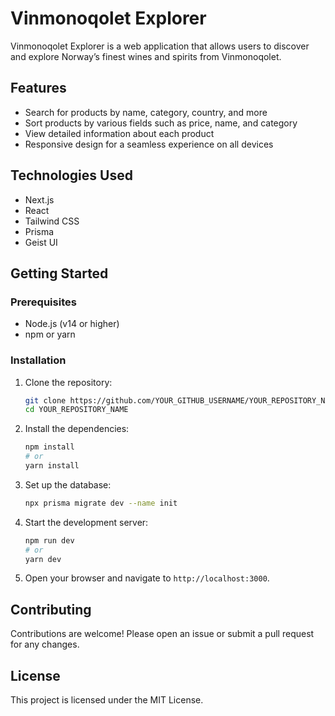 # Vinmonoqolet Explorer

Vinmonoqolet Explorer is a web application that allows users to discover and explore Norway’s finest wines and spirits from Vinmonoqolet.

## Features

- Search for products by name, category, country, and more
- Sort products by various fields such as price, name, and category
- View detailed information about each product
- Responsive design for a seamless experience on all devices

## Technologies Used

- Next.js
- React
- Tailwind CSS
- Prisma
- Geist UI

## Getting Started

### Prerequisites

- Node.js (v14 or higher)
- npm or yarn

### Installation

1. Clone the repository:
   ```bash
   git clone https://github.com/YOUR_GITHUB_USERNAME/YOUR_REPOSITORY_NAME.git
   cd YOUR_REPOSITORY_NAME
   ```

2. Install the dependencies:
   ```bash
   npm install
   # or
   yarn install
   ```

3. Set up the database:
   ```bash
   npx prisma migrate dev --name init
   ```

4. Start the development server:
   ```bash
   npm run dev
   # or
   yarn dev
   ```

5. Open your browser and navigate to `http://localhost:3000`.

## Contributing

Contributions are welcome! Please open an issue or submit a pull request for any changes.

## License

This project is licensed under the MIT License.
